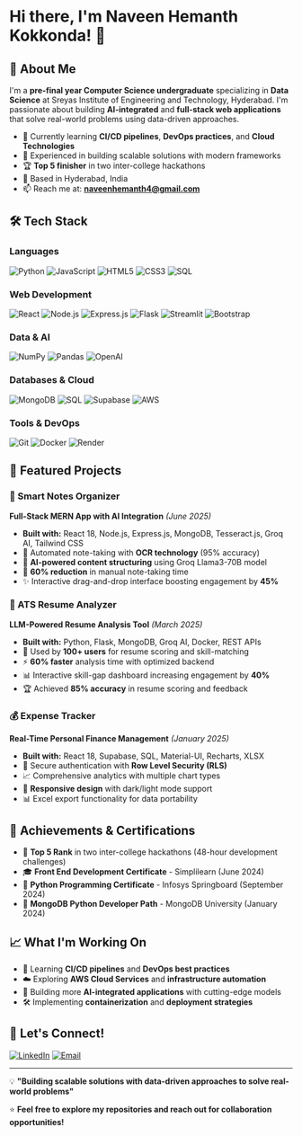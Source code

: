 # Hi there, I'm Naveen Hemanth Kokkonda! 👋

## 🚀 About Me

I'm a **pre-final year Computer Science undergraduate** specializing in **Data Science** at Sreyas Institute of Engineering and Technology, Hyderabad. I'm passionate about building **AI-integrated** and **full-stack web applications** that solve real-world problems using data-driven approaches.

- 🌱 Currently learning **CI/CD pipelines**, **DevOps practices**, and **Cloud Technologies**
- 💼 Experienced in building scalable solutions with modern frameworks
- 🏆 **Top 5 finisher** in two inter-college hackathons
- 📍 Based in Hyderabad, India
- 📫 Reach me at: **naveenhemanth4@gmail.com**

## 🛠️ Tech Stack

### Languages
![Python](https://img.shields.io/badge/Python-3776AB?style=for-the-badge&logo=python&logoColor=white)
![JavaScript](https://img.shields.io/badge/JavaScript-F7DF1E?style=for-the-badge&logo=javascript&logoColor=black)
![HTML5](https://img.shields.io/badge/HTML5-E34F26?style=for-the-badge&logo=html5&logoColor=white)
![CSS3](https://img.shields.io/badge/CSS3-1572B6?style=for-the-badge&logo=css3&logoColor=white)
![SQL](https://img.shields.io/badge/SQL-4479A1?style=for-the-badge&logo=mysql&logoColor=white)

### Web Development
![React](https://img.shields.io/badge/React-20232A?style=for-the-badge&logo=react&logoColor=61DAFB)
![Node.js](https://img.shields.io/badge/Node.js-43853D?style=for-the-badge&logo=node.js&logoColor=white)
![Express.js](https://img.shields.io/badge/Express.js-404D59?style=for-the-badge)
![Flask](https://img.shields.io/badge/Flask-000000?style=for-the-badge&logo=flask&logoColor=white)
![Streamlit](https://img.shields.io/badge/Streamlit-FF4B4B?style=for-the-badge&logo=streamlit&logoColor=white)
![Bootstrap](https://img.shields.io/badge/Bootstrap-563D7C?style=for-the-badge&logo=bootstrap&logoColor=white)

### Data & AI
![NumPy](https://img.shields.io/badge/NumPy-013243?style=for-the-badge&logo=numpy&logoColor=white)
![Pandas](https://img.shields.io/badge/Pandas-150458?style=for-the-badge&logo=pandas&logoColor=white)
![OpenAI](https://img.shields.io/badge/OpenAI-412991?style=for-the-badge&logo=openai&logoColor=white)

### Databases & Cloud
![MongoDB](https://img.shields.io/badge/MongoDB-4EA94B?style=for-the-badge&logo=mongodb&logoColor=white)
![SQL](https://img.shields.io/badge/SQL-4479A1?style=for-the-badge&logo=mysql&logoColor=white)
![Supabase](https://img.shields.io/badge/Supabase-181818?style=for-the-badge&logo=supabase&logoColor=white)
![AWS](https://img.shields.io/badge/AWS-232F3E?style=for-the-badge&logo=amazon-aws&logoColor=white)

### Tools & DevOps
![Git](https://img.shields.io/badge/Git-F05032?style=for-the-badge&logo=git&logoColor=white)
![Docker](https://img.shields.io/badge/Docker-2496ED?style=for-the-badge&logo=docker&logoColor=white)
![Render](https://img.shields.io/badge/Render-46E3B7?style=for-the-badge&logo=render&logoColor=white)

## 🌟 Featured Projects

### 🧠 Smart Notes Organizer 
**Full-Stack MERN App with AI Integration** _(June 2025)_
- **Built with:** React 18, Node.js, Express.js, MongoDB, Tesseract.js, Groq AI, Tailwind CSS
- 📝 Automated note-taking with **OCR technology** (95% accuracy)
- 🤖 **AI-powered content structuring** using Groq Llama3-70B model
- 🎯 **60% reduction** in manual note-taking time
- ✨ Interactive drag-and-drop interface boosting engagement by **45%**

### 📄 ATS Resume Analyzer
**LLM-Powered Resume Analysis Tool** _(March 2025)_
- **Built with:** Python, Flask, MongoDB, Groq AI, Docker, REST APIs
- 👥 Used by **100+ users** for resume scoring and skill-matching
- ⚡ **60% faster** analysis time with optimized backend
- 📊 Interactive skill-gap dashboard increasing engagement by **40%**
- 🏆 Achieved **85% accuracy** in resume scoring and feedback

### 💰 Expense Tracker
**Real-Time Personal Finance Management** _(January 2025)_
- **Built with:** React 18, Supabase, SQL, Material-UI, Recharts, XLSX
- 🔐 Secure authentication with **Row Level Security (RLS)**
- 📈 Comprehensive analytics with multiple chart types
- 📱 **Responsive design** with dark/light mode support
- 📊 Excel export functionality for data portability

## 🏅 Achievements & Certifications

- 🥇 **Top 5 Rank** in two inter-college hackathons (48-hour development challenges)
- 🎓 **Front End Development Certificate** - Simplilearn (June 2024)
- 🐍 **Python Programming Certificate** - Infosys Springboard (September 2024)
- 🍃 **MongoDB Python Developer Path** - MongoDB University (January 2024)

## 📈 What I'm Working On

- 🔄 Learning **CI/CD pipelines** and **DevOps best practices**
- ☁️ Exploring **AWS Cloud Services** and **infrastructure automation**
- 🚀 Building more **AI-integrated applications** with cutting-edge models
- 🛠️ Implementing **containerization** and **deployment strategies**

## 🤝 Let's Connect!

[![LinkedIn](https://img.shields.io/badge/LinkedIn-0077B5?style=for-the-badge&logo=linkedin&logoColor=white)](https://linkedin.com/in/hemanthkokkonda)
[![Email](https://img.shields.io/badge/Email-D14836?style=for-the-badge&logo=gmail&logoColor=white)](mailto:naveenhemanth4@gmail.com)

---

💡 **"Building scalable solutions with data-driven approaches to solve real-world problems"**

⭐ **Feel free to explore my repositories and reach out for collaboration opportunities!**
